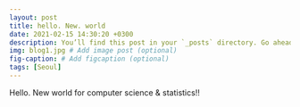 ```yaml
---
layout: post
title: hello. New. world
date: 2021-02-15 14:30:20 +0300
description: You’ll find this post in your `_posts` directory. Go ahead and edit it and re-build the site to see your changes. # Add post description (optional)
img: blog1.jpg # Add image post (optional)
fig-caption: # Add figcaption (optional)
tags: [Seoul]
---
```


Hello. New world for computer science & statistics!! 
